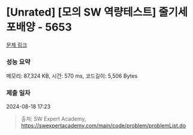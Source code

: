 # [Unrated] [모의 SW 역량테스트] 줄기세포배양 - 5653 

[문제 링크](https://swexpertacademy.com/main/code/problem/problemDetail.do?contestProbId=AWXRJ8EKe48DFAUo) 

### 성능 요약

메모리: 87,324 KB, 시간: 570 ms, 코드길이: 5,506 Bytes

### 제출 일자

2024-08-18 17:23



> 출처: SW Expert Academy, https://swexpertacademy.com/main/code/problem/problemList.do